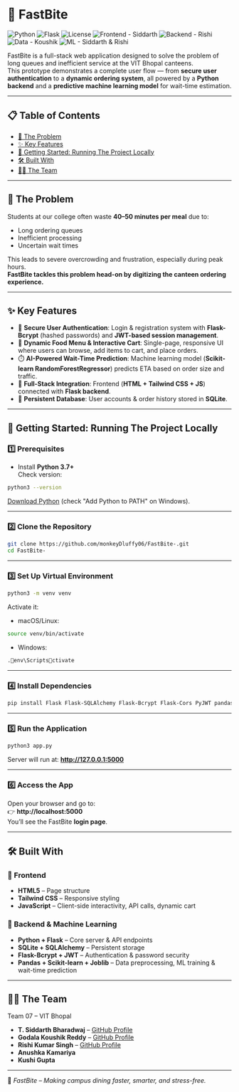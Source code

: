 # 🍔 FastBite
![Python](https://img.shields.io/badge/Python-3.7%2B-blue) 
![Flask](https://img.shields.io/badge/Flask-1.1.2-orange) 
![License](https://img.shields.io/badge/License-MIT-green)
![Frontend - Siddarth](https://img.shields.io/badge/Frontend-Siddarth-blueviolet?style=for-the-badge&logo=github)
![Backend - Rishi](https://img.shields.io/badge/Backend-Rishi-green?style=for-the-badge&logo=github)
![Data - Koushik](https://img.shields.io/badge/Data-Koushik-orange?style=for-the-badge&logo=github)
![ML - Siddarth & Rishi](https://img.shields.io/badge/ML-Siddarth%20%26%20Rishi-red?style=for-the-badge&logo=python)



FastBite is a full-stack web application designed to solve the problem of long queues and inefficient service at the VIT Bhopal canteens.  
This prototype demonstrates a complete user flow — from **secure user authentication** to a **dynamic ordering system**, all powered by a **Python backend** and a **predictive machine learning model** for wait-time estimation.

---

## 📋 Table of Contents
- [🎯 The Problem](#-the-problem)
- [✨ Key Features](#-key-features)
- [🚀 Getting Started: Running The Project Locally](#-getting-started-running-the-project-locally)
- [🛠️ Built With](#️-built-with)
- [👨‍💻 The Team](#-the-team)

---

## 🎯 The Problem
Students at our college often waste **40–50 minutes per meal** due to:
- Long ordering queues  
- Inefficient processing  
- Uncertain wait times  

This leads to severe overcrowding and frustration, especially during peak hours.  
**FastBite tackles this problem head-on by digitizing the canteen ordering experience.**

---

## ✨ Key Features
- 🔐 **Secure User Authentication**: Login & registration system with **Flask-Bcrypt** (hashed passwords) and **JWT-based session management**.  
- 🛒 **Dynamic Food Menu & Interactive Cart**: Single-page, responsive UI where users can browse, add items to cart, and place orders.  
- ⏱️ **AI-Powered Wait-Time Prediction**: Machine learning model (**Scikit-learn RandomForestRegressor**) predicts ETA based on order size and traffic.  
- 🔗 **Full-Stack Integration**: Frontend (**HTML + Tailwind CSS + JS**) connected with **Flask backend**.  
- 💾 **Persistent Database**: User accounts & order history stored in **SQLite**.  

---

## 🚀 Getting Started: Running The Project Locally

### 1️⃣ Prerequisites
- Install **Python 3.7+**  
Check version:
```bash
python3 --version
```
[Download Python](https://www.python.org/downloads/) (check "Add Python to PATH" on Windows).  

---

### 2️⃣ Clone the Repository
```bash
git clone https://github.com/monkeyDluffy06/FastBite-.git
cd FastBite-
```

---

### 3️⃣ Set Up Virtual Environment
```bash
python3 -m venv venv
```

Activate it:  
- macOS/Linux:
```bash
source venv/bin/activate
```
- Windows:
```bash
.env\Scriptsctivate
```

---

### 4️⃣ Install Dependencies
```bash
pip install Flask Flask-SQLAlchemy Flask-Bcrypt Flask-Cors PyJWT pandas joblib scikit-learn
```

---

### 5️⃣ Run the Application
```bash
python3 app.py
```
Server will run at: **http://127.0.0.1:5000**

---

### 6️⃣ Access the App
Open your browser and go to:  
👉 **http://localhost:5000**  
You’ll see the FastBite **login page**.

---

## 🛠️ Built With

### 🔹 Frontend
- **HTML5** – Page structure  
- **Tailwind CSS** – Responsive styling  
- **JavaScript** – Client-side interactivity, API calls, dynamic cart  

### 🔹 Backend & Machine Learning
- **Python + Flask** – Core server & API endpoints  
- **SQLite + SQLAlchemy** – Persistent storage  
- **Flask-Bcrypt + JWT** – Authentication & password security  
- **Pandas + Scikit-learn + Joblib** – Data preprocessing, ML training & wait-time prediction  

---

## 👨‍💻 The Team
Team 07 – VIT Bhopal

- **T. Siddarth Bharadwaj** – [GitHub Profile](https://github.com/monkeyDluffy06)  
- **Godala Koushik Reddy** – [GitHub Profile](https://github.com/koushikreddy8635)  
- **Rishi Kumar Singh** – [GitHub Profile](https://github.com/rishi-zen)  
- **Anushka Kamariya**    
- **Kushi Gupta**   

---

🚀 *FastBite – Making campus dining faster, smarter, and stress-free.*  
